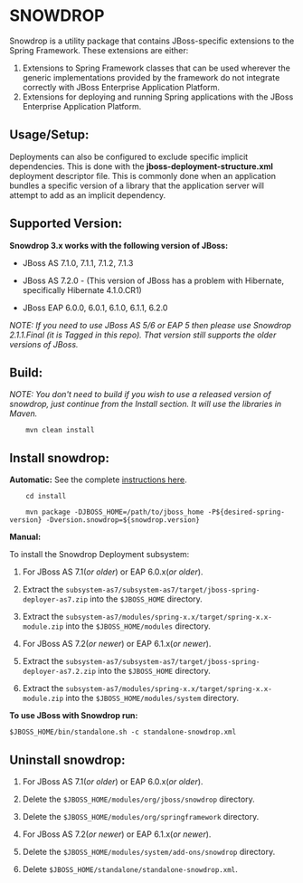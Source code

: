SNOWDROP
========

Snowdrop is a utility package that contains JBoss-specific extensions to the Spring Framework. These extensions are either:

1. Extensions to Spring Framework classes that can be used wherever the generic implementations provided by the framework 
do not integrate correctly with JBoss Enterprise Application Platform.
2. Extensions for deploying and running Spring applications with the JBoss Enterprise Application Platform.

Usage/Setup:
---------
Deployments can also be configured to exclude specific implicit dependencies. This is done with the 
**jboss-deployment-structure.xml** deployment descriptor file. This is commonly done when an application bundles a specific 
version of a library that the application server will attempt to add as an implicit dependency.

Supported Version:
------------------
**Snowdrop 3.x works with the following version of JBoss:**

* JBoss AS 7.1.0, 7.1.1, 7.1.2, 7.1.3

* JBoss AS 7.2.0 - (This version of JBoss has a problem with Hibernate, specifically Hibernate 4.1.0.CR1)

* JBoss EAP 6.0.0, 6.0.1, 6.1.0, 6.1.1, 6.2.0

_NOTE: If you need to use JBoss AS 5/6 or EAP 5 then please use Snowdrop 2.1.1.Final (it is Tagged in this repo).  That 
version still supports the older versions of JBoss._

Build:
---------

_NOTE: You don't need to build if you wish to use a released version of snowdrop, just continue from the Install section. 
It will use the libraries in Maven._

		mvn clean install

Install snowdrop:
-----------------

**Automatic:**
See the complete [instructions here](https://github.com/snowdrop/snowdrop/tree/master/install).

		cd install

		mvn package -DJBOSS_HOME=/path/to/jboss_home -P${desired-spring-version} -Dversion.snowdrop=${snowdrop.version}

**Manual:**

To install the Snowdrop Deployment subsystem:

1. For JBoss AS 7.1(*or older*) or EAP 6.0.x(*or older*).
  1. Extract the `subsystem-as7/subsystem-as7/target/jboss-spring-deployer-as7.zip` into the `$JBOSS_HOME` directory.
  2. Extract the `subsystem-as7/modules/spring-x.x/target/spring-x.x-module.zip` into the `$JBOSS_HOME/modules` directory.

2. For JBoss AS 7.2(*or newer*) or EAP 6.1.x(*or newer*).
  1. Extract the `subsystem-as7/subsystem-as7/target/jboss-spring-deployer-as7.2.zip` into the `$JBOSS_HOME` directory.
  2. Extract the `subsystem-as7/modules/spring-x.x/target/spring-x.x-module.zip` into the `$JBOSS_HOME/modules/system` directory.

**To use JBoss with Snowdrop run:**

`$JBOSS_HOME/bin/standalone.sh -c standalone-snowdrop.xml`

Uninstall snowdrop:
-------------------

1. For JBoss AS 7.1(*or older*) or EAP 6.0.x(*or older*).
  1. Delete the `$JBOSS_HOME/modules/org/jboss/snowdrop` directory.
  2. Delete the `$JBOSS_HOME/modules/org/springframework` directory.

2. For JBoss AS 7.2(*or newer*) or EAP 6.1.x(*or newer*).
  1. Delete the `$JBOSS_HOME/modules/system/add-ons/snowdrop` directory.

3. Delete `$JBOSS_HOME/standalone/standalone-snowdrop.xml`.
